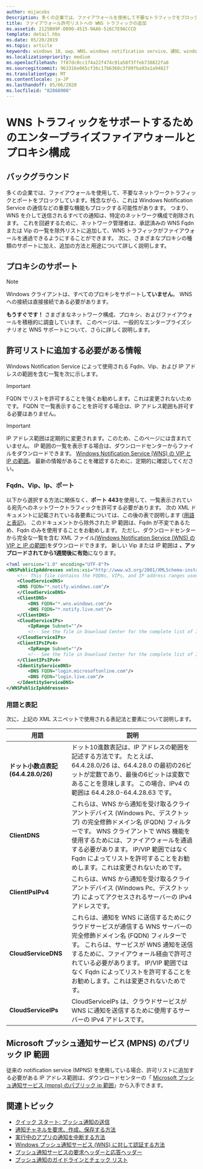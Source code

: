 ```yaml
---
author: mijacobs
Description: 多くの企業では、ファイアウォールを使用して不要なトラフィックをブロックしています。 このドキュメントでは、WNS トラフィックがファイアウォールを通過することを許可する方法について説明します。
title: ファイアウォール許可リストへの WNS トラフィックの追加
ms.assetid: 2125B09F-DB90-4515-9AA6-516C7E9ACCCD
template: detail.hbs
ms.date: 05/20/2019
ms.topic: article
keywords: windows 10、uwp、WNS、windows notification service、通知、windows、ファイアウォール、トラブルシューティング、IP、トラフィック、エンタープライズ、ネットワーク、IPv4、VIP、FQDN、パブリック IP アドレス
ms.localizationpriority: medium
ms.openlocfilehash: 7f87dc0cc174a22f474c91a58f3ffeb738822fa8
ms.sourcegitcommit: 963316e065cf36c17b6360c3f89fba93a1a94827
ms.translationtype: MT
ms.contentlocale: ja-JP
ms.lasthandoff: 05/06/2020
ms.locfileid: "82868908"
---
```

# <a name="enterprise-firewall-and-proxy-configurations-to-support-wns-traffic"></a>WNS トラフィックをサポートするためのエンタープライズファイアウォールとプロキシ構成

## <a name="background"></a>バックグラウンド
多くの企業では、ファイアウォールを使用して、不要なネットワークトラフィックとポートをブロックしています。残念ながら、これは Windows Notification Service の通信などの重要な機能もブロックする可能性があります。 つまり、WNS を介して送信されるすべての通知は、特定のネットワーク構成で削除されます。 これを回避するために、ネットワーク管理者は、承認済みの WNS Fqdn または Vip の一覧を除外リストに追加して、WNS トラフィックがファイアウォールを通過できるようにすることができます。 次に、さまざまなプロキシの種類のサポートに加え、追加の方法と用途について詳しく説明します。

## <a name="proxy-support"></a>プロキシのサポート

> [!Note]
> Windows クライアントは、すべてのプロキシをサポートし**ていません**。 WNS への接続は直接接続である必要があります。

**もうすぐです！** さまざまなネットワーク構成、プロキシ、およびファイアウォールを積極的に調査しています。 このページは、一般的なエンタープライズシナリオと WNS サポートについて、さらに詳しく説明します。


## <a name="what-information-should-be-added-to-the-allowlist"></a>許可リストに追加する必要がある情報
Windows Notification Service によって使用される Fqdn、Vip、および IP アドレスの範囲を含む一覧を次に示します。 

> [!IMPORTANT]
> FQDN でリストを許可することを強くお勧めします。これは変更されないためです。 FQDN で一覧表示することを許可する場合は、IP アドレス範囲も許可する必要はありません。

> [!IMPORTANT]
> IP アドレス範囲は定期的に変更されます。このため、このページには含まれていません。 IP 範囲の一覧を表示する場合は、ダウンロードセンターからファイルをダウンロードできます。 [Windows Notification Service (WNS) の VIP と IP の範囲](https://www.microsoft.com/download/details.aspx?id=44238)。 最新の情報があることを確認するために、定期的に確認してください。 


### <a name="fqdns-vips-ips-and-ports"></a>Fqdn、Vip、Ip、ポート
以下から選択する方法に関係なく、**ポート 443**を使用して、一覧表示されている宛先へのネットワークトラフィックを許可する必要があります。 次の XML ドキュメントに記載されている各要素については、この後の表で説明します ([用語と表記](#terms-and-notations))。 このドキュメントから除外された IP 範囲は、Fqdn が不変であるため、Fqdn のみを使用することをお勧めします。 ただし、ダウンロードセンターから完全な一覧を含む XML ファイル[(Windows Notification Service (WNS) の VIP と IP の範囲)](https://www.microsoft.com/download/details.aspx?id=44238)をダウンロードできます。 新しい Vip または IP 範囲は **、アップロードされてから1週間後に有効**になります。

```XML
<?xml version="1.0" encoding="UTF-8"?>
<WNSPublicIpAddresses xmlns:xsi="http://www.w3.org/2001/XMLSchema-instance" xmlns:xsd="http://www.w3.org/2001/XMLSchema">
    <!-- This file contains the FQDNs, VIPs, and IP address ranges used by the Windows Notification Service. A new text file will be uploaded every time a new VIP or IP range is released in production.  Please copy the below information and perform the necessary changes on your site. Endpoints in CloudService nodes are used for cloud services to send notifications to WNS. Endpoints in Client nodes are used by devices to receive notifications from WNS. --> 
    <CloudServiceDNS>
    <DNS FQDN="*.notify.windows.com"/>
    </CloudServiceDNS>
    <ClientDNS>
        <DNS FQDN="*.wns.windows.com"/>
        <DNS FQDN="*.notify.live.net"/>
    </ClientDNS>
    <CloudServiceIPs>
        <IpRange Subnet=""/>
        <!-- See the file in Download Center for the complete list of IP ranges -->
    </CloudServiceIPs>
    <ClientIPsIPv4>
        <IpRange Subnet=""/>
        <!-- See the file in Download Center for the complete list of IP ranges -->
    </ClientIPsIPv4>
    <IdentityServiceDNS>
        <DNS FQDN="login.microsoftonline.com"/>
        <DNS FQDN="login.live.com"/>
    </IdentityServiceDNS>
</WNSPublicIpAddresses>

```

### <a name="terms-and-notations"></a>用語と表記
次に、上記の XML スニペットで使用される表記法と要素について説明します。

| 用語 | 説明 |
|---|---|
| **ドット小数点表記 (64.4.28.0/26)** | ドット10進数表記は、IP アドレスの範囲を記述する方法です。 たとえば、64.4.28.0/26 は、64.4.28.0 の最初の26ビットが定数であり、最後の6ビットは変数であることを意味します。  この場合、IPv4 の範囲は 64.4.28.0-64.4.28.63 です。 |
| **ClientDNS** | これらは、WNS から通知を受け取るクライアントデバイス (Windows Pc、デスクトップ) の完全修飾ドメイン名 (FQDN) フィルターです。 WNS クライアントで WNS 機能を使用するためには、ファイアウォールを通過する必要があります。  IP/VIP 範囲ではなく Fqdn によってリストを許可することをお勧めします。これは変更されないためです。 |
| **ClientIPsIPv4** | これらは、WNS から通知を受け取るクライアントデバイス (Windows Pc、デスクトップ) によってアクセスされるサーバーの IPv4 アドレスです。 |
| **CloudServiceDNS** | これらは、通知を WNS に送信するためにクラウドサービスが通信する WNS サーバーの完全修飾ドメイン名 (FQDN) フィルターです。 これらは、サービスが WNS 通知を送信するために、ファイアウォール経由で許可されている必要があります。  IP/VIP 範囲ではなく Fqdn によってリストを許可することをお勧めします。これは変更されないためです。|
| **CloudServiceIPs** | CloudServiceIPs は、クラウドサービスが WNS に通知を送信するために使用するサーバーの IPv4 アドレスです。  |


## <a name="microsoft-push-notifications-service-mpns-public-ip-ranges"></a>Microsoft プッシュ通知サービス (MPNS) のパブリック IP 範囲
従来の notification service (MPNS) を使用している場合、許可リストに追加する必要がある IP アドレス範囲は、ダウンロードセンターの「 [Microsoft プッシュ通知サービス (mpns) のパブリック ip 範囲](https://www.microsoft.com/download/details.aspx?id=44535)」から入手できます。


## <a name="related-topics"></a>関連トピック

* [クイック スタート: プッシュ通知の送信](https://docs.microsoft.com/previous-versions/windows/apps/hh868252(v=win.10))
* [通知チャネルを要求、作成、保存する方法](https://docs.microsoft.com/previous-versions/windows/apps/hh465412(v=win.10))
* [実行中のアプリの通知を中断する方法](https://docs.microsoft.com/previous-versions/windows/apps/jj709907(v=win.10))
* [Windows プッシュ通知サービス (WNS) に対して認証する方法](https://docs.microsoft.com/previous-versions/windows/apps/hh465407(v=win.10))
* [プッシュ通知サービスの要求ヘッダーと応答ヘッダー](https://docs.microsoft.com/previous-versions/windows/apps/hh465435(v=win.10))
* [プッシュ通知のガイドラインとチェック リスト](https://docs.microsoft.com/windows/uwp/controls-and-patterns/tiles-and-notifications-windows-push-notification-services--wns--overview)
 
